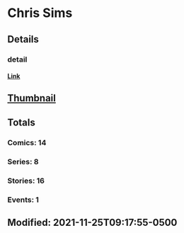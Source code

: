 # Chris  Sims 
## Details
### detail
#### [Link](http://marvel.com/comics/creators/13066/chris_sims?utm_campaign=apiRef&utm_source=225578a89fc76f3d20fbffda5d17a88d)
## [Thumbnail](http://i.annihil.us/u/prod/marvel/i/mg/b/40/image_not_available.jpg)
## Totals
### Comics: 14
### Series: 8
### Stories: 16
### Events: 1
## Modified: 2021-11-25T09:17:55-0500